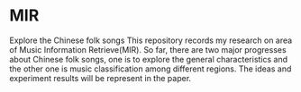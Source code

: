 # MIR
Explore the Chinese folk songs
This repository records my research on area of Music Information Retrieve(MIR).
So far, there are two major progresses about Chinese folk songs, one is to explore the general characteristics and the other one is music classification among different regions. The ideas and experiment results will be represent in the paper.
